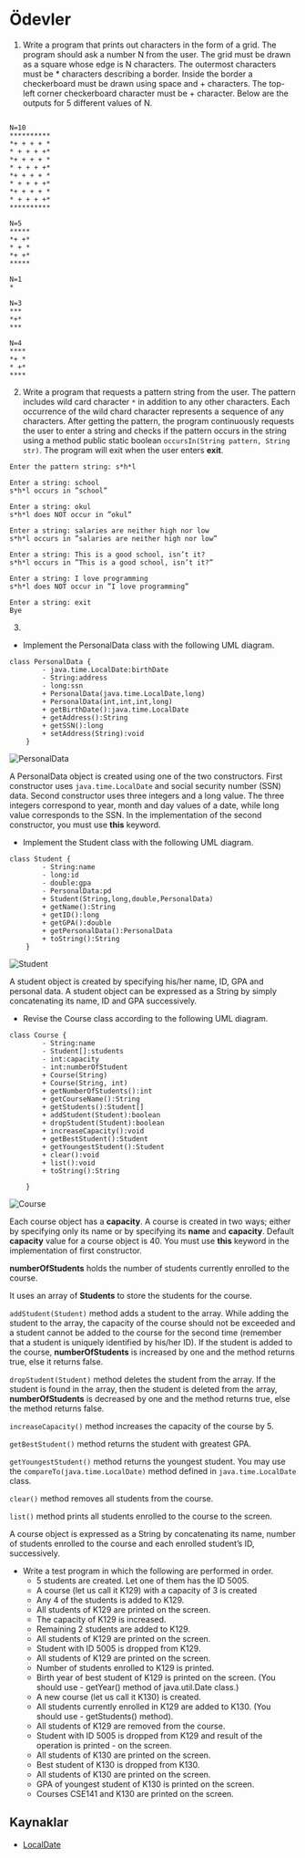 # Ödevler

1. Write a program that prints out characters in the form of a grid. The program should ask a number N from the user. The grid must be drawn as a square whose edge is N characters. The outermost characters must be * characters describing a border. Inside the border a checkerboard must be drawn using space and + characters. The top-left corner checkerboard character must be + character. Below are the outputs for 5 different values of N.

```

N=10                
**********
*+ + + + *
* + + + +*
*+ + + + *
* + + + +*
*+ + + + *
* + + + +*
*+ + + + *
* + + + +*
**********

N=5
*****
*+ +*
* + *
*+ +*
*****

N=1
*

N=3
***
*+*
***

N=4
****
*+ *
* +*
****

```

2. Write a program that requests a pattern string from the user. The pattern includes wild card character `*` in addition to any other characters. Each occurrence of the wild chard character represents a sequence of any characters. After getting the pattern, the program continuously requests the user to enter a string and checks if the pattern occurs in the string using a method public static boolean `occursIn(String pattern, String str)`. The program will exit when the user enters **exit**.

```
Enter the pattern string: s*h*l

Enter a string: school
s*h*l occurs in ”school”

Enter a string: okul
s*h*l does NOT occur in ”okul”

Enter a string: salaries are neither high nor low
s*h*l occurs in ”salaries are neither high nor low”

Enter a string: This is a good school, isn’t it? 
s*h*l occurs in ”This is a good school, isn’t it?”

Enter a string: I love programming 
s*h*l does NOT occur in ”I love programming”

Enter a string: exit
Bye
```

3. 
* Implement the PersonalData class with the following UML diagram.

```plantuml
class PersonalData {
        - java.time.LocalDate:birthDate
        - String:address
        - long:ssn
        + PersonalData(java.time.LocalDate,long)
        + PersonalData(int,int,int,long)
        + getBirthDate():java.time.LocalDate
        + getAddress():String
        + getSSN():long
        + setAddress(String):void
    }
```
![PersonalData](https://www.plantuml.com/plantuml/proxy?src=https://raw.githubusercontent.com/Izmir-Java-Bootcamp/homework-1/main/personalData.txt)

A PersonalData object is created using one of the two constructors.  First constructor uses `java.time.LocalDate` and social security number (SSN) data.  Second constructor uses three integers and a long value.  The three integers correspond to year, month and day values of a date, while long value corresponds to the SSN.  In the implementation of the second constructor, you must use **this** keyword.

* Implement the Student class with the following UML diagram.

```plantuml
class Student {
        - String:name
        - long:id
        - double:gpa
        - PersonalData:pd
        + Student(String,long,double,PersonalData)
        + getName():String
        + getID():long
        + getGPA():double
        + getPersonalData():PersonalData
        + toString():String
    }
```
![Student](https://www.plantuml.com/plantuml/proxy?src=https://raw.githubusercontent.com/Izmir-Java-Bootcamp/homework-1/main/student.txt)

A student object is created by specifying his/her name, ID, GPA and personal data. 
A student object can be expressed as a String by simply concatenating its name, ID and GPA successively.

* Revise the Course class according to the following UML diagram.

```plantuml
class Course {
        - String:name
        - Student[]:students
        - int:capacity
        - int:numberOfStudent
        + Course(String)
        + Course(String, int)
        + getNumberOfStudents():int
        + getCourseName():String
        + getStudents():Student[]
        + addStudent(Student):boolean
        + dropStudent(Student):boolean
        + increaseCapacity():void 
        + getBestStudent():Student
        + getYoungestStudent():Student
        + clear():void
        + list():void
        + toString():String

    }
```
![Course](https://www.plantuml.com/plantuml/proxy?src=https://raw.githubusercontent.com/Izmir-Java-Bootcamp/homework-1/main/course.txt)

Each course object has a **capacity**.  A course is created in two ways; either by specifying only its name or by specifying its **name** and **capacity**.  Default **capacity** value for a course object is 40. You must use **this** keyword in the implementation of first constructor. 

**numberOfStudents** holds the number of students currently enrolled to the course.

It uses an array of **Students** to store the students for the course.

`addStudent(Student)` method adds a student to the array.  While adding the student to the array, the capacity of the course should not be exceeded and a student cannot be added to the course for the second time (remember that a student is uniquely identified by his/her ID).  If the student is added to the course, **numberOfStudents** is increased by one and the method returns true, else it returns false.

`dropStudent(Student)` method deletes the student from the array.  If the student is found in the array, then the student is deleted from the array, **numberOfStudents** is decreased by one and the method returns true, else the method returns false.

`increaseCapacity()` method increases the capacity of the course by 5.

`getBestStudent()` method returns the student with greatest GPA.

`getYoungestStudent()` method returns the youngest student.  You may use the `compareTo(java.time.LocalDate)` method defined in `java.time.LocalDate` class.

`clear()` method removes all students from the course.

`list()` method prints all students enrolled to the course to the screen.

A course object is expressed as a String by concatenating its name, number of students enrolled to the course and each enrolled student’s ID, successively.

* Write a test program in which the following are performed in order.
    - 5 students are created.  Let one of them has the ID 5005.  
    - A course (let us call it K129) with a capacity of 3 is created
    - Any 4 of the students is added to K129.  
    - All students of K129 are printed on the screen.
    - The capacity of K129 is increased.
    - Remaining 2 students are added to K129.
    - All students of K129 are printed on the screen.
    - Student with ID 5005 is dropped from K129.
    - All students of K129 are printed on the screen.
    - Number of students enrolled to K129 is printed.
    - Birth year of best student of K129 is printed on the screen. (You should use -  getYear() method of java.util.Date class.)
    - A new course (let us call it K130) is created.
    - All students currently enrolled in K129 are added to K130. (You should use -  getStudents() method).
    - All students of K129 are removed from the course.
    - Student with ID 5005 is dropped from K129 and result of the operation is    printed - on the screen.
    - All students of K130 are printed on the screen.
    - Best student of K130 is dropped from K130.
    - All students of K130 are printed on the screen.
    - GPA of youngest student of K130 is printed on the screen.
    - Courses CSE141 and K130 are printed on the screen.


## Kaynaklar
- [LocalDate](https://docs.oracle.com/javase/8/docs/api/java/time/LocalDate.html#:~:text=LocalDate%20is%20an%20immutable%20date,be%20stored%20in%20a%20LocalDate%20.)